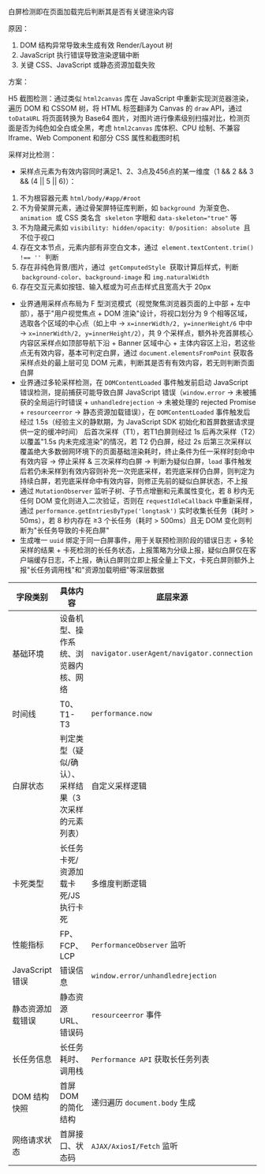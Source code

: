 白屏检测即在页面加载完后判断其是否有关键渲染内容

原因：

1. DOM 结构异常导致未生成有效 Render/Layout 树
2. JavaScript 执行错误导致渲染逻辑中断
3. 关键 CSS、JavaScript 或静态资源加载失败

方案：

H5 截图检测：通过类似 `html2canvas` 库在 JavaScript 中重新实现浏览器渲染，遍历 DOM 和 CSSOM 树，将 HTML 标签翻译为 Canvas 的 `draw` API，通过 `toDataURL` 将页面转换为 Base64 图片，对图片进行像素级别扫描对比，检测页面是否为纯色如全白或全黑，考虑 `html2canvas` 库体积、CPU 绘制、不兼容 Iframe、Web Component 和部分 CSS 属性和截图时机

采样对比检测：

* 采样点元素为有效内容同时满足1、2、3点及456点的某一维度（1 && 2 && 3 && (4 || 5 || 6)）：

1. 不为根容器元素 `html/body/#app/#root`
2. 不为骨架屏元素，通过骨架屏特征库判断，如 `background`  为渐变色、`animation`  或 CSS 类名含  `skeleton` 字眼和 `data-skeleton="true"` 等
3. 不为隐藏元素如 `visibility: hidden/opacity: 0/position: absolute`  且不位于视口
4. 存在文本节点，元素内部有非空白文本，通过  `element.textContent.trim() !== ''`  判断
5. 存在非纯色背景/图片，通过  `getComputedStyle`  获取计算后样式，判断  `background-color`、`background-image` 和 `img.naturalWidth`
6. 存在交互元素如按钮、输入框或为可点击样式且宽高大于 20px

* 业界通用采样点布局为 F 型浏览模式（视觉聚焦浏览器页面的上中部 + 左中部），基于"用户视觉焦点 + DOM 渲染"设计，将视口划分为 9 个相等区域，选取各个区域的中心点（如上中 -> `x=innerWidth/2, y=innerHeight/6` 中中 -> `x=innerWidth/2, y=innerHeight/2`），共 9 个采样点，额外补充首屏核心内容区采样点如顶部导航下沿 + Banner 区域中心 + 主体内容区上沿，若这些点无有效内容，基本可判定白屏，通过 `document.elementsFromPoint` 获取各采样点处的最上层可见 DOM 元素，判断其是否有有效内容，若无则判断页面白屏
* 业界通过多轮采样检测，在 `DOMContentLoaded` 事件触发前启动 JavaScript 错误检测，提前捕获可能导致白屏 JavaScript 错误（`window.error` -> 未被捕获的全局运行时错误 + `unhandledrejection` -> 未被处理的 rejected Promise + `resourceerror` -> 静态资源加载错误），在 `DOMContentLoaded` 事件触发后经过 1.5s（经验主义的静默期，为 JavaScript SDK 初始化和首屏数据请求提供一定的缓冲时间） 后首次采样（T1），若T1白屏则经过 1s 后再次采样（T2）以覆盖"1.5s 内未完成渲染"的情况，若 T2 仍白屏，经过 2s 后第三次采样以覆盖绝大多数弱网环境下的页面基础渲染耗时，终止条件为任一采样时刻命中有效内容 → 停止采样 & 三次采样均白屏 → 判断为疑似白屏，`load` 事件触发后若仍未采样到有效内容则补充一次兜底采样，若兜底采样仍白屏，则判定为持续白屏，若兜底采样命中有效内容，则修正先前的疑似白屏状态，不上报
* 通过 `MutationObserver` 监听子树、子节点增删和元素属性变化，若 8 秒内无任何 DOM 变化则进入二次验证，否则在 `requestIdleCallback` 中重新采样，通过 `performance.getEntriesByType('longtask')` 实时收集长任务（耗时 > 50ms），若 8 秒内存在 ≥3 个长任务（耗时 > 500ms）且无 DOM 变化则判断为"长任务导致的卡死白屏"
* 生成唯一 `uuid` 绑定于同一白屏事件，用于关联预检测阶段的错误日志 + 多轮采样的结果 + 卡死检测的长任务状态，上报策略为分级上报，疑似白屏仅在客户端缓存日志，不上报，确认白屏则立即上报全量上下文，卡死白屏则额外上报"长任务调用栈"和"资源加载明细"等深层数据

| 字段类别          | 具体内容                         | 底层来源                                       |
| ------------- | ---------------------------- | ------------------------------------------ |
| 基础环境          | 设备机型、操作系统、浏览器内核、网络           | `navigator.userAgent/navigator.connection` |
| 时间线           | T0、T1-T3                     | `performance.now`                          |
| 白屏状态          | 判定类型（疑似/确认）、采样结果（3 次采样的元素列表） | 自定义采样逻辑                                    |
| 卡死类型          | 长任务卡死/资源加载卡死/JS 执行卡死         | 多维度判断逻辑                                    |
| 性能指标          | FP、FCP、LCP                   | `PerformanceObserver` 监听                   |
| JavaScript 错误 | 错误信息                         | `window.error/unhandledrejection`          |
| 静态资源加载错误      | 静态资源 URL、错误码                 | `resourceerror` 事件                         |
| 长任务信息         | 长任务耗时、调用栈                    | `Performance API` 获取长任务列表                  |
| DOM 结构快照      | 首屏 DOM 的简化结构                 | 递归遍历 `document.body` 生成                    |
| 网络请求状态        | 首屏接口、状态码                     | `AJAX/AxiosI/Fetch` 监听                     |


